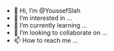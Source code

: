 - 👋 Hi, I’m @YoussefSlah
- 👀 I’m interested in ...
- 🌱 I’m currently learning ...
- 💞️ I’m looking to collaborate on ...
- 📫 How to reach me ...

<!---
YoussefSlah/YoussefSlah is a ✨ special ✨ repository because its `README.md` (this file) appears on your GitHub profile.
You can click the Preview link to take a look at your changes.
--->
